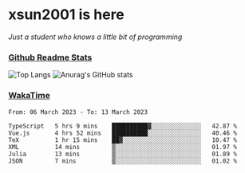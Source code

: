 # xsun2001 is here

*Just a student who knows a little bit of programming*

### [Github Readme Stats](https://github.com/anuraghazra/github-readme-stats)

![Top Langs](https://github-readme-stats.vercel.app/api/top-langs/?username=xsun2001&layout=compact&theme=radical) ![Anurag's GitHub stats](https://github-readme-stats.vercel.app/api?username=xsun2001&show_icons=true&theme=radical)

### [WakaTime](https://wakatime.com)

<!--START_SECTION:waka-->

```text
From: 06 March 2023 - To: 13 March 2023

TypeScript   5 hrs 9 mins    ██████████▓░░░░░░░░░░░░░░   42.87 %
Vue.js       4 hrs 52 mins   ██████████░░░░░░░░░░░░░░░   40.46 %
TeX          1 hr 15 mins    ██▓░░░░░░░░░░░░░░░░░░░░░░   10.47 %
XML          14 mins         ▒░░░░░░░░░░░░░░░░░░░░░░░░   01.97 %
Julia        13 mins         ▒░░░░░░░░░░░░░░░░░░░░░░░░   01.89 %
JSON         7 mins          ▒░░░░░░░░░░░░░░░░░░░░░░░░   01.02 %
```

<!--END_SECTION:waka-->

